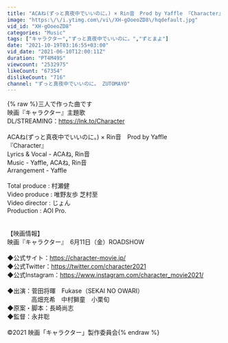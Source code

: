 ```yaml
---
title: "ACAね(ずっと真夜中でいいのに。) × Rin音　Prod by Yaffle 『Character』MV"
image: "https:\/\/i.ytimg.com\/vi\/XH-gOoeoZD8\/hqdefault.jpg"
vid_id: "XH-gOoeoZD8"
categories: "Music"
tags: ["キャラクター","ずっと真夜中でいいのに。","ずとまよ"]
date: "2021-10-19T03:16:55+03:00"
vid_date: "2021-06-10T12:00:11Z"
duration: "PT4M49S"
viewcount: "2532975"
likeCount: "67354"
dislikeCount: "716"
channel: "ずっと真夜中でいいのに。 ZUTOMAYO"
---
```

{% raw %}三人で作った曲です <br />映画『キャラクター』主題歌<br />DL/STREAMING：<a rel="nofollow" target="blank" href="https://lnk.to/Character">https://lnk.to/Character</a><br /><br />ACAね(ずっと真夜中でいいのに。) × Rin音　Prod by Yaffle<br />『Character』<br />Lyrics &amp; Vocal - ACAね, Rin音<br />Music - Yaffle, ACAね, Rin音<br />Arrangement - Yaffle<br /><br />Total produce : 村瀬健<br />Video produce : 唯野友歩  芝村至<br />Video director : じょん<br />Production : AOI Pro.<br /><br /><br />【映画情報】<br />映画『キャラクター』　6月11日（金）ROADSHOW<br /><br />◆公式サイト：<a rel="nofollow" target="blank" href="https://character-movie.jp/">https://character-movie.jp/</a><br />◆公式Twitter：<a rel="nofollow" target="blank" href="https://twitter.com/character2021">https://twitter.com/character2021</a><br />◆公式Instagram：<a rel="nofollow" target="blank" href="https://www.instagram.com/character_movie2021/">https://www.instagram.com/character_movie2021/</a><br /><br />◆出演：菅田将暉　Fukase（SEKAI NO OWARI）<br />　　　　高畑充希　中村獅童　小栗旬<br />◆原案・脚本：長崎尚志<br />◆監督：永井聡<br /><br />©2021 映画「キャラクター」製作委員会{% endraw %}
